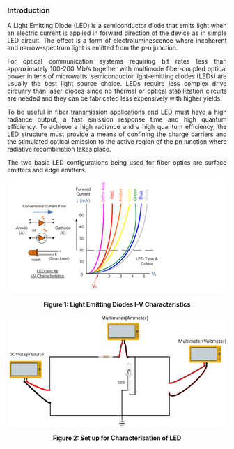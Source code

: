 ### Introduction
<div style="text-align:justify">

A Light Emitting Diode (LED) is a semiconductor diode that emits light when an electric current is applied in forward direction of the device as in simple LED circuit. The effect is a form of electroluminescence where incoherent and narrow-spectrum light is emitted from the p-n junction.

  

For optical communication systems requiring bit rates less than approximately 100-200 Mb/s together with multimode fiber-coupled optical power in tens of microwatts, semiconductor light-emitting diodes (LEDs) are usually the best light source choice. LEDs require less complex drive circuitry than laser diodes since no thermal or optical stabilization circuits are needed and they can be fabricated less expensively with higher yields.

  

To be useful in fiber transmission applications and LED must have a high radiance output, a fast emission response time and high quantum efficiency. To achieve a high radiance and a high quantum efficiency, the LED structure must provide a means of confining the charge carriers and the stimulated optical emission to the active region of the pn junction where radiative recombination takes place.

The two basic LED configurations being used for fiber optics are surface emitters and edge emitters.

<center>
  
![](images/Characteristics.png)  
  

**Figure 1: Light Emitting Diodes I-V Characteristics**

![](images/figure.png)  
  

**Figure 2: Set up for Characterisation of LED**

</center>

</div>
